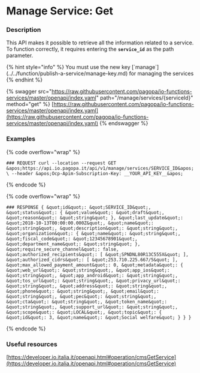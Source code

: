 # Manage Service: Get

### Description

This API makes it possible to retrieve all the information related to a service. To function correctly, it requires entering the **`service_id`** as the path parameter.

{% hint style="info" %}
You must use the new key \[\`manage\`]\(../../function/publish-a-service/manage-key.md) for managing the services
{% endhint %}

{% swagger src="https://raw.githubusercontent.com/pagopa/io-functions-services/master/openapi/index.yaml" path="/manage/services/{serviceId}" method="get" %}
[https://raw.githubusercontent.com/pagopa/io-functions-services/master/openapi/index.yaml](https://raw.githubusercontent.com/pagopa/io-functions-services/master/openapi/index.yaml)
{% endswagger %}

### Examples

{% code overflow="wrap" %}
```shell
### REQUEST curl --location --request GET &apos;https://api.io.pagopa.it/api/v1/manage/services/SERVICE_ID&apos; \ --header &apos;Ocp-Apim-Subscription-Key: __YOUR_API_KEY__&apos;
```
{% endcode %}

{% code overflow="wrap" %}
```shell
### RESPONSE { &quot;id&quot;: &quot;SERVICE_ID&quot;, &quot;status&quot;: { &quot;value&quot;: &quot;draft&quot;, &quot;reason&quot;: &quot;string&quot; }, &quot;last_update&quot;: &quot;2018-10-13T00:00:00.000Z&quot;, &quot;name&quot;: &quot;string&quot;, &quot;description&quot;: &quot;string&quot;, &quot;organization&quot;: { &quot;name&quot;: &quot;string&quot;, &quot;fiscal_code&quot;: &quot;12345678901&quot;, &quot;department_name&quot;: &quot;string&quot; }, &quot;require_secure_channel&quot;: false, &quot;authorized_recipients&quot;: [ &quot;SPNDNL80R13C555X&quot; ], &quot;authorized_cidrs&quot;: [ &quot;253.710.225.667/5&quot; ], &quot;max_allowed_payment_amount&quot;: 0, &quot;metadata&quot;: { &quot;web_url&quot;: &quot;string&quot;, &quot;app_ios&quot;: &quot;string&quot;, &quot;app_android&quot;: &quot;string&quot;, &quot;tos_url&quot;: &quot;string&quot;, &quot;privacy_url&quot;: &quot;string&quot;, &quot;address&quot;: &quot;string&quot;, &quot;phone&quot;: &quot;string&quot;, &quot;email&quot;: &quot;string&quot;, &quot;pec&quot;: &quot;string&quot;, &quot;cta&quot;: &quot;string&quot;, &quot;token_name&quot;: &quot;string&quot;, &quot;support_url&quot;: &quot;string&quot;, &quot;scope&quot;: &quot;LOCAL&quot;, &quot;topic&quot;: { &quot;id&quot;: 3, &quot;name&quot;: &quot;Social welfare&quot; } } }
```
{% endcode %}

### Useful resources <a href="#oglg98gr3m66" id="oglg98gr3m66"></a>

[https://developer.io.italia.it/openapi.html#operation/cmsGetService](https://developer.io.italia.it/openapi.html#operation/cmsGetService)
